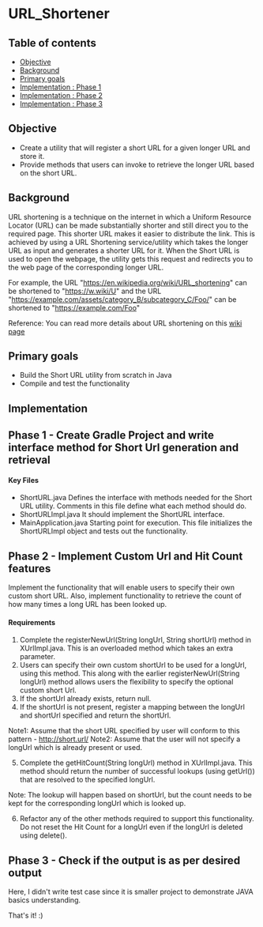 # URL_Shortener

## Table of contents
* [Objective](#objective)
* [Background](#background)
* [Primary goals](#primary-goals)
* [Implementation : Phase 1](#phase-1)
* [Implementation : Phase 2](#phase-2)
* [Implementation : Phase 3](#phase-3)

## Objective
* Create a utility that will register a short URL for a given longer URL and store it. 
* Provide methods that users can invoke to retrieve the longer URL based on the short URL.

## Background
URL shortening is a technique on the internet in which a Uniform Resource Locator (URL) can be made substantially shorter and still direct you to the required page. This shorter URL makes it easier to distribute the link.
This is achieved by using a URL Shortening service/utility which takes the longer URL as input and generates a shorter URL for it. When the Short URL is used to open the webpage, the utility gets this request and redirects you to the web page of the corresponding longer URL.

For example, the URL "https://en.wikipedia.org/wiki/URL_shortening" can be shortened to "https://w.wiki/U" and the URL "https://example.com/assets/category_B/subcategory_C/Foo/" can be shortened to "https://example.com/Foo"

Reference: You can read more details about URL shortening on this [wiki page](https://en.wikipedia.org/wiki/URL_shortening)

## Primary goals
* Build the Short URL utility from scratch in Java
* Compile and test the functionality

## Implementation

## Phase 1 - Create Gradle Project and write interface method for Short Url generation and retrieval
#### Key Files
* ShortURL.java 
Defines the interface with methods needed for the Short URL utility. Comments in this file define what each method should do.
* ShortURLImpl.java 
It should implement the ShortURL interface.
* MainApplication.java
Starting point for execution. This file initializes the ShortURLImpl object and tests out the functionality. 

## Phase 2 - Implement Custom Url and Hit Count features
Implement the functionality that will enable users to specify their own custom short URL. Also, implement functionality to retrieve the count of how many times a long URL has been looked up.

#### Requirements
1. Complete the registerNewUrl(String longUrl, String shortUrl) method in XUrlImpl.java. This is an overloaded method which takes an extra parameter.
2. Users can specify their own custom shortUrl to be used for a longUrl, using this method. This along with the earlier registerNewUrl(String longUrl) method allows users the flexibility to specify the optional custom short Url.
3. If the shortUrl already exists, return null.
4. If the shortUrl is not present, register a mapping between the longUrl and shortUrl specified and return the shortUrl.

Note1: Assume that the short URL specified by user will conform to this pattern - http://short.url/<alphanumericstring>
Note2: Assume that the user will not specify a longUrl which is already present or used.

5. Complete the getHitCount(String longUrl) method in XUrlImpl.java.
This method should return the number of successful lookups (using getUrl()) that are resolved to the specified longUrl.

Note: The lookup will happen based on shortUrl, but the count needs to be kept for the corresponding longUrl which is looked up.

6. Refactor any of the other methods required to support this functionality.
Do not reset the Hit Count for a longUrl even if the longUrl is deleted using delete().

## Phase 3 - Check if the output is as per desired output 
Here, I didn't write test case since it is smaller project to demonstrate JAVA basics understanding.

That's it! :)








